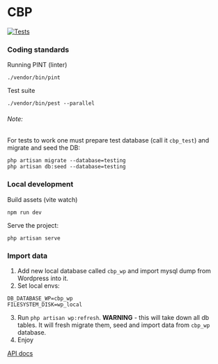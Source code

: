 # CBP
[![Tests](https://github.com/itwzhp/cbp/workflows/Tests/badge.svg)](https://github.com/itwzhp/cbp/actions?query=workflow:"Tests")

### Coding standards

Running PINT (linter)

```shell
./vendor/bin/pint
```

Test suite

```shell
./vendor/bin/pest --parallel
```

###### Note: 
For tests to work one must prepare test database (call it `cbp_test`) and migrate and seed the DB:

```shell
php artisan migrate --database=testing
php artisan db:seed --database=testing
```

### Local development

Build assets (vite watch)

```shell
npm run dev
```

Serve the project:

```shell
php artisan serve
```

### Import data

1. Add new local database called `cbp_wp` and import mysql dump from Wordpress into it.
2. Set local envs:

```dotenv
DB_DATABASE_WP=cbp_wp
FILESYSTEM_DISK=wp_local
```

3. Run `php artisan wp:refresh`. **WARNING** - this will take down all db tables. It will fresh migrate them, seed and
   import data from `cbp_wp` database.
4. Enjoy


[API docs](ENDPOINTS.md)
